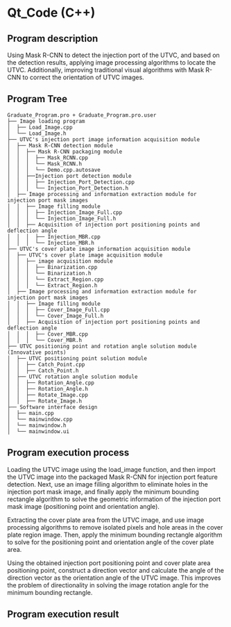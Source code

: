 # Qt_Code (C++)
## Program description
Using Mask R-CNN to detect the injection port of the UTVC, and based on the detection results, applying image processing algorithms to locate the UTVC. Additionally, improving traditional visual algorithms with Mask R-CNN to correct the orientation of UTVC images.
## Program Tree
  ```
  Graduate_Program.pro + Graduate_Program.pro.user
  ├── Image loading program
  │  ├── Load_Image.cpp
  │  └── Load_Image.h
  ├── UTVC's injection port image information acquisition module
  │  ├── Mask R-CNN detection module
  │  │  ├── Mask R-CNN packaging module 
  │  │  │  ├── Mask_RCNN.cpp
  │  │  │  └── Mask_RCNN.h
  │  │  │  └── Demo.cpp.autosave
  │  │  ├──Injection port detection module 
  │  │  │  ├── Injection_Port_Detection.cpp
  │  │  │  └── Injection_Port_Detection.h
  │  ├── Image processing and information extraction module for injection port mask images
  │  │  ├── Image filling module
  │  │  │  ├── Injection_Image_Full.cpp
  │  │  │  └── Injection_Image_Full.h
  │  │  ├── Acquisition of injection port positioning points and deflection angle 
  │  │  │  ├── Injection_MBR.cpp
  │  │  │  └── Injection_MBR.h
  ├── UTVC's cover plate image information acquisition module
  │  ├── UTVC's cover plate image acquisition module
  │  │  ├── image acquisition module
  │  │  │  ├── Binarization.cpp
  │  │  │  └── Binarization.h
  │  │  │  └── Extract_Region.cpp
  │  │  │  └── Extract_Region.h
  │  ├── Image processing and information extraction module for injection port mask images
  │  │  ├── Image filling module
  │  │  │  ├── Cover_Image_Full.cpp
  │  │  │  └── Cover_Image_Full.h
  │  │  ├── Acquisition of injection port positioning points and deflection angle 
  │  │  │  ├── Cover_MBR.cpp
  │  │  │  └── Cover_MBR.h
  ├── UTVC positioning point and rotation angle solution module (Innovative points)
  │  ├── UTVC positioning point solution module
  │  │  ├── Catch_Point.cpp
  │  │  ├── Catch_Point.h
  │  ├── UTVC rotation angle solution module
  │  │  ├── Rotation_Angle.cpp
  │  │  ├── Rotation_Angle.h
  │  │  ├── Rotate_Image.cpp
  │  │  ├── Rotate_Image.h
  ├── Software interface design
  │  ├── main.cpp
  │  └── mainwindow.cpp
  │  └── mainwindow.h
  │  └── mainwindow.ui
```
## Program execution process
Loading the UTVC image using the load_image function, and then import the UTVC image into the packaged Mask R-CNN for injection port feature detection. Next, use an image filling algorithm to eliminate holes in the injection port mask image, and finally apply the minimum bounding rectangle algorithm to solve the geometric information of the injection port mask image (positioning point and orientation angle).

Extracting the cover plate area from the UTVC image, and use image processing algorithms to remove isolated pixels and hole areas in the cover plate region image. Then, apply the minimum bounding rectangle algorithm to solve for the positioning point and orientation angle of the cover plate area.

Using the obtained injection port positioning point and cover plate area positioning point, construct a direction vector and calculate the angle of the direction vector as the orientation angle of the UTVC image. This improves the problem of directionality in solving the image rotation angle for the minimum bounding rectangle.
## Program execution result

